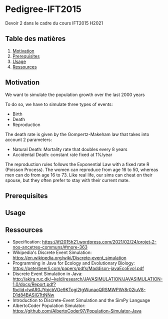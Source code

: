 # Pedigree-IFT2015

Devoir 2 dans le cadre du cours IFT2015 H2021

## Table des matières

1. [Motivation](#motivation)
2. [Prerequisites](#prerequisites)
3. [Usage](#usage)
4. [Ressources](#ressources)

## Motivation

We want to simulate the population growth over the last 2000 years

To do so, we have to simulate three types of events:
- Birth
- Death
- Reproduction

The death rate is given by the Gompertz-Makeham law that takes into account 2 parameters:
- Natural Death: Mortality rate that doubles every 8 years
- Accidental Death: constant rate fixed at 1%/year

The reproduction rules follows the Exponential Law with a fixed rate R (Poisson Process).
The women can reproduce from age 16 to 50, whereas men can do from age 16 to 73.
Like real life, our sims can cheat on their spouse, but they often prefer to stay with
their current mate.

## Prerequisites


## Usage



## Ressources

- Specification: https://ift2015h21.wordpress.com/2021/02/24/projet-2-nos-ancetres-communs/#more-363
- Wikipedia's Discrete Event Simulation: https://en.wikipedia.org/wiki/Discrete-event_simulation
- Programming in Java for Ecology and Evolutionary Biology: https://peterbeerli.com/papers/pdfs/Maddison-javaEcoEvol.pdf
- Discrete Event Simulation in Java: http://akira.ruc.dk/~keld/research/JAVASIMULATION/JAVASIMULATION-1.0/docs/Report.pdf?fbclid=IwAR0JYqjcbVOe9KTogi2tgWunaoQRSMWPWr8r02iuV8-D1d84BASIGTttNNw
- Introduction to Discrete-Event Simulation and the SimPy Language
- AlbertoCoder Population Simulator: https://github.com/AlbertoCoder97/Population-Simulator-Java

